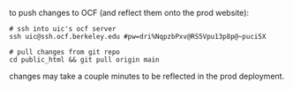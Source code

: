 to push changes to OCF (and reflect them onto the prod website):

```shell
# ssh into uic's ocf server
ssh uic@ssh.ocf.berkeley.edu #pw=dri%NqpzbPxv@RS5Vpu13p8p@~puci5X

# pull changes from git repo
cd public_html && git pull origin main
```

changes may take a couple minutes to be reflected in the prod deployment.
